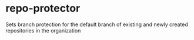 # repo-protector
Sets branch protection for the default branch of existing and newly created repositories in the organization
